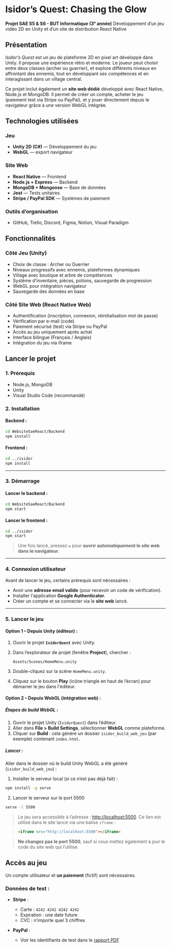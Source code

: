# Isidor’s Quest: Chasing the Glow

**Projet SAE S5 & S6 - BUT Informatique (3ᵉ année)**
Développement d’un jeu vidéo 2D en Unity et d’un site de distribution React Native

## Présentation

*Isidor’s Quest* est un jeu de plateforme 2D en pixel art développé dans Unity. Il propose une expérience rétro et moderne. Le joueur peut choisir entre deux classes (archer ou guerrier), et explore différents niveaux en affrontant des ennemis, tout en développant ses compétences et en interagissant dans un village central.

Ce projet inclut également un **site web dédié** développé avec React Native, Node.js et MongoDB. Il permet de créer un compte, acheter le jeu (paiement test via Stripe ou PayPal), et y jouer directement depuis le navigateur grâce à une version WebGL intégrée.

## Technologies utilisées

### Jeu

* **Unity 2D (C#)** — Développement du jeu
* **WebGL** — export navigateur

### Site Web

* **React Native** — Frontend
* **Node.js + Express** — Backend
* **MongoDB + Mongoose** — Base de données
* **Jest** — Tests unitaires
* **Stripe / PayPal SDK** — Systèmes de paiement

### Outils d’organisation

* GitHub, Trello, Discord, Figma, Notion, Visual Paradigm

## Fonctionnalités

### Côté Jeu (Unity)

* Choix de classe : Archer ou Guerrier
* Niveaux progressifs avec ennemis, plateformes dynamiques
* Village avec boutique et arbre de compétences
* Système d'inventaire, pièces, potions, sauvegarde de progression
* WebGL pour intégration navigateur
* Sauvegarde des données en base

### Côté Site Web (React Native Web)

* Authentification (inscription, connexion, réinitialisation mot de passe)
* Vérification par e-mail (code)
* Paiement sécurisé (test) via Stripe ou PayPal
* Accès au jeu uniquement après achat
* Interface bilingue (Français / Anglais)
* Intégration du jeu via iframe 

## Lancer le projet

### 1. Prérequis

* Node.js, MongoDB
* Unity
* Visual Studio Code (recommandé)

### 2. Installation

#### Backend :

```bash
cd WebsiteSaeReact/Backend
npm install
```

#### Frontend :

```bash
cd ../isidor
npm install
```

---

### 3. Démarrage

#### Lancer le backend :

```bash
cd WebsiteSaeReact/Backend
npm start
```

#### Lancer le frontend :

```bash
cd ../isidor
npm start
```
> Une fois lancé, pressez `w` pour **ouvrir automatiquement le site web dans le navigateur**.

---

### 4. Connexion utilisateur

Avant de lancer le jeu, certains prérequis sont nécessaires :

* Avoir une **adresse email valide** (pour recevoir un code de vérification).
* Installer l'application **Google Authenticator**.
* Créer un compte et se connecter via le **site web** lancé.

---

### 5. Lancer le jeu 

#### Option 1 – Depuis Unity (éditeur) :

1. Ouvrir le projet **`IsidorQuest`** avec Unity.
2. Dans l’explorateur de projet (fenêtre **Project**), chercher :

   ```
   Assets/Scenes/HomeMenu.unity
   ```
3. Double-cliquez sur la scène `HomeMenu.unity`.
4. Cliquez sur le bouton **Play** (icône triangle en haut de l’écran) pour démarrer le jeu dans l'éditeur.

#### Option 2 – Depuis WebGL (intégration web) :

##### Étapes de build WebGL :

1. Ouvrir le projet Unity (`IsidorQuest`) dans l’éditeur.
2. Aller dans **File > Build Settings**, sélectionner **WebGL** comme plateforme.
3. Cliquer sur **Build** : cela génère un dossier `isidor_build_web_jeu` (par exemple) contenant `index.html`.

##### Lancer :
Aller dans le dossier où le build Unity WebGL a été généré (`isidor_build_web_jeu`) :
1. Installer le serveur local (si ce n’est pas déjà fait) :
  ```bash
  npm install -g serve
  ```
2. Lancer le serveur sur le port 5500
  ```bash
  serve -l 5500
  ```
> Le jeu sera accessible à l’adresse : [http://localhost:5500](http://localhost:5500). Ce lien est utilisé dans le site lancé via une balise `iframe` :

> ```html
> <iframe src="http://localhost:5500"></iframe>
> ```

> **Ne changez pas le port 5500**, sauf si vous mettez également à jour le code du site web qui l’utilise.

## Accès au jeu
Un compte utilisateur et **un paiement** (fictif) sont nécessaires.

### Données de test :

* **Stripe** :

  * Carte : `4242 4242 4242 4242`
  * Expiration : une date future
  * CVC : n’importe quel 3 chiffres

* **PayPal** :

  * Voir les identifiants de test dans le [rapport PDF](Rapport_final.pdf)

